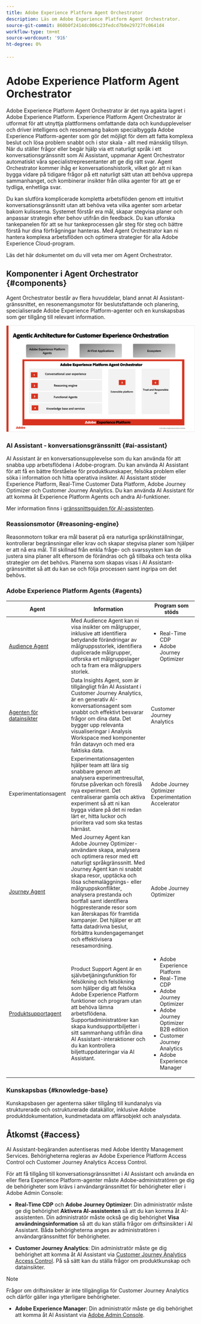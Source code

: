 ```yaml
---
title: Adobe Experience Platform Agent Orchestrator
description: Läs om Adobe Experience Platform Agent Orchestrator.
source-git-commit: 860b0f2414dc006c23fedcd7b0e29727fc0641d4
workflow-type: tm+mt
source-wordcount: '916'
ht-degree: 0%

---
```


# Adobe Experience Platform Agent Orchestrator

Adobe Experience Platform Agent Orchestrator är det nya agakta lagret i Adobe Experience Platform. Experience Platform Agent Orchestrator är utformat för att utnyttja plattformens omfattande data och kundupplevelser och driver intelligens och resonemang bakom specialbyggda Adobe Experience Platform-agenter som gör det möjligt för dem att fatta komplexa beslut och lösa problem snabbt och i stor skala - allt med mänsklig tillsyn. När du ställer frågor eller begär hjälp via ett naturligt språk i ett konversationsgränssnitt som AI Assistant, uppmanar Agent Orchestrator automatiskt våra specialistrepresentanter att ge dig rätt svar. Agent Orchestrator kommer ihåg er konversationshistorik, vilket gör att ni kan bygga vidare på tidigare frågor på ett naturligt sätt utan att behöva upprepa sammanhanget, och kombinerar insikter från olika agenter för att ge er tydliga, enhetliga svar.

Du kan slutföra komplicerade kompletta arbetsflöden genom ett intuitivt konversationsgränssnitt utan att behöva veta vilka agenter som arbetar bakom kulisserna. Systemet förstår era mål, skapar stegvisa planer och anpassar strategin efter behov utifrån din feedback. Du kan utforska tankepanelen för att se hur tankeprocessen går steg för steg och bättre förstå hur dina förfrågningar hanteras. Med Agent Orchestrator kan ni hantera komplexa arbetsflöden och optimera strategier för alla Adobe Experience Cloud-program.

Läs det här dokumentet om du vill veta mer om Agent Orchestrator.

## Komponenter i Agent Orchestrator {#components}

Agent Orchestrator består av flera huvuddelar, bland annat AI Assistant-gränssnittet, en resonemangsmotor för beslutsfattande och planering, specialiserade Adobe Experience Platform-agenter och en kunskapsbas som ger tillgång till relevant information.

![Marknadsföringsarkitekturen för Agent Orchestrator.](./images/agent-orchestrator/agentic-architecture.png)

### AI Assistant - konversationsgränssnitt {#ai-assistant}

AI Assistant är en konversationsupplevelse som du kan använda för att snabba upp arbetsflödena i Adobe-program. Du kan använda AI Assistant för att få en bättre förståelse för produktkunskaper, felsöka problem eller söka i information och hitta operativa insikter. AI Assistant stöder Experience Platform, Real-Time Customer Data Platform, Adobe Journey Optimizer och Customer Journey Analytics. Du kan använda AI Assistant för att komma åt Experience Platform Agents och andra AI-funktioner.

Mer information finns i [gränssnittsguiden för AI-assistenten](../ai-assistant/ai-assistant-ui.md).

### Reassionsmotor {#reasoning-engine}

Reasonmotorn tolkar era mål baserat på era naturliga språkinställningar, kontrollerar begränsningar eller krav och skapar stegvisa planer som hjälper er att nå era mål. Till skillnad från enkla fråge- och svarssystem kan de justera sina planer allt eftersom de förändras och gå tillbaka och testa olika strategier om det behövs. Planerna som skapas visas i AI Assistant-gränssnittet så att du kan se och följa processen samt ingripa om det behövs.

### Adobe Experience Platform Agents {#agents}

| Agent | Information | Program som stöds |
| --- | --- | --- |
| [Audience Agent](audience.md) | Med Audience Agent kan ni visa insikter om målgrupper, inklusive att identifiera betydande förändringar av målgruppsstorlek, identifiera duplicerade målgrupper, utforska ert målgruppslager och ta fram era målgruppers storlek. | <ul><li>Real-Time CDP</li><li>Adobe Journey Optimizer</li></ul> |
| [Agenten för datainsikter](https://experienceleague.adobe.com/sv/docs/analytics-platform/using/cja-overview/cja-b2c-overview/data-analysis-ai) | Data Insights Agent, som är tillgängligt från AI Assistant i Customer Journey Analytics, är en generativ AI-konversationsagent som snabbt och effektivt besvarar frågor om dina data. Det bygger upp relevanta visualiseringar i Analysis Workspace med komponenter från datavyn och med era faktiska data. | Customer Journey Analytics |
| Experimentationsagent | Experimentationsagenten hjälper team att lära sig snabbare genom att analysera experimentresultat, förutse påverkan och föreslå nya experiment. Det centraliserar gamla och aktiva experiment så att ni kan bygga vidare på det ni redan lärt er, hitta luckor och prioritera vad som ska testas härnäst. | Adobe Journey Optimizer Experimentation Accelerator |
| [Journey Agent](./ajo-agent-analyze.md) | Med Journey Agent kan Adobe Journey Optimizer-användare skapa, analysera och optimera resor med ett naturligt språkgränssnitt. Med Journey Agent kan ni snabbt skapa resor, upptäcka och lösa schemaläggnings- eller målgruppskonflikter, analysera prestanda och bortfall samt identifiera högpresterande resor som kan återskapas för framtida kampanjer. Det hjälper er att fatta datadrivna beslut, förbättra kundengagemanget och effektivisera resesamordning. | Adobe Journey Optimizer |
| [Produktsupportagent](https://experienceleague.adobe.com/sv/docs/experience-platform/ai-assistant/new-features/customer-support) | Product Support Agent är en självbetjäningsfunktion för felsökning och felsökning som hjälper dig att felsöka Adobe Experience Platform funktioner och program utan att behöva lämna arbetsflödena. Supportadministratörer kan skapa kundsupportbiljetter i sitt sammanhang utifrån dina AI Assistant-interaktioner och du kan kontrollera biljettuppdateringar via AI Assistant. | <ul><li>Adobe Experience Platform</li><li>Real-Time CDP</li><li>Adobe Journey Optimizer</li><li>Adobe Journey Optimizer B2B edition</li><li>Customer Journey Analytics</li><li>Adobe Experience Manager</li></ul> |

### Kunskapsbas {#knowledge-base}

Kunskapsbasen ger agenterna säker tillgång till kundanalys via strukturerade och ostrukturerade datakällor, inklusive Adobe produktdokumentation, kundmetadata om affärsobjekt och analysdata.

## Åtkomst {#access}

AI Assistant-begäranden autentiseras med Adobe Identity Management Services. Behörigheterna regleras av Adobe Experience Platform Access Control och Customer Journey Analytics Access Control.

För att få tillgång till konversationsgränssnittet i AI Assistant och använda en eller flera Experience Platform-agenter måste Adobe-administratören ge dig de behörigheter som krävs i användargränssnittet för behörigheter eller i Adobe Admin Console:

* **Real-Time CDP** och **Adobe Journey Optimizer**: Din administratör måste ge dig behörighet **Aktivera AI-assistenten** så att du kan komma åt AI-assistenten. Din administratör måste också ge dig behörighet **Visa användningsinformation** så att du kan ställa frågor om driftsinsikter i AI Assistant. Båda behörigheterna anges av administratören i användargränssnittet för behörigheter.

* **Customer Journey Analytics**: Din administratör måste ge dig behörighet att komma åt AI Assistant via [Customer Journey Analytics Access Control](https://experienceleague.adobe.com/sv/docs/analytics-platform/using/technotes/access-control). På så sätt kan du ställa frågor om produktkunskap och datainsikter.

>[!NOTE]
>
>Frågor om driftsinsikter är inte tillgängliga för Customer Journey Analytics och därför gäller inga ytterligare behörigheter.

* **Adobe Experience Manager**: Din administratör måste ge dig behörighet att komma åt AI Assistant via [Adobe Admin Console](https://helpx.adobe.com/se/enterprise/using/admin-console.html).


